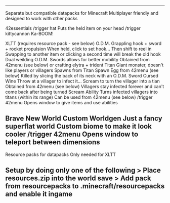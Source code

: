 ------------------------------------------------------------------------------------
Separate but compatible datapacks for Minecraft
Multiplayer friendly and designed to work with other packs

42essentials
    /trigger hat
        Puts the held item on your head
    /trigger kittycannon
        Ka-BOOM!

XLTT (requires resource pack - see below)
    O.D.M.
        Grappling hook + sword + rocket propulsion
        When held, click to set hook... Then shift to reel in
        Swapping to another item or clicking a second time will break the old hook
        Dual weilding O.D.M. Swords allows for better mobility
        Obtained from 42menu (see below) or crafting elytra + trident
    Titan
        Giant monster, doesn't like players or villagers
        Spawns from Titan Spawn Egg from 42menu (see below)
        Killed by slicing the back of its neck with an O.D.M. Sword
    Cursed Wine
        Throw at a villager to infect it... Scream to turn the villager into a tian
        Obtained from 42menu (see below)
        Villagers stay infected forever and can't come back after being turned
    Scream Ability
        Turns infected villagers into titans (within its range)
        Can be used from 42menu (see below)
    /trigger 42menu
        Opens window to give items and use abilities

Brave New World
    Custom Worldgen
        Just a fancy superflat world
        Custom biome to make it look cooler
    /trigger 42menu
        Opens window to teleport between dimensions
------------------------------------------------------------------------------------
Resource packs for datapacks
Only needed for XLTT

Setup by doing only one of the following
    > Place resources.zip into the world save
    > Add pack from resourcepacks to .minecraft/resourcepacks and enable it ingame
------------------------------------------------------------------------------------